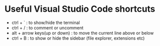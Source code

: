 # Useful Visual Studio Code shortcuts

 - ctrl + ` : to show/hide the terminal
 - ctrl + / : to comment or uncomment
 - alt + arrow keys(up or down) : to move the current line above or below
 - ctrl + B : to show or hide the sidebar (file explorer, extensions etc)
